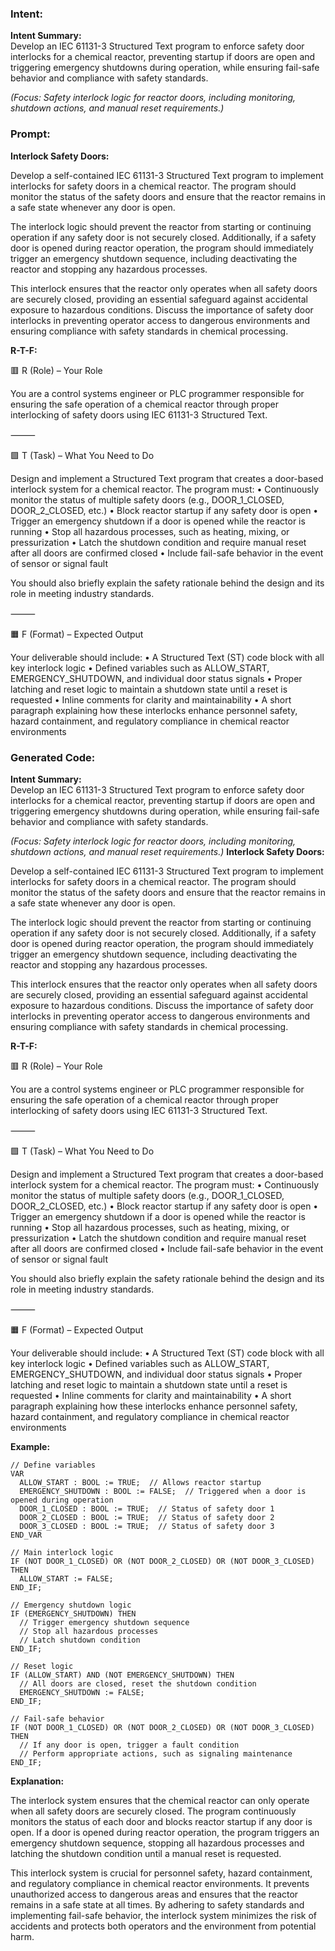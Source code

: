 ### Intent:
**Intent Summary:**  
Develop an IEC 61131-3 Structured Text program to enforce safety door interlocks for a chemical reactor, preventing startup if doors are open and triggering emergency shutdowns during operation, while ensuring fail-safe behavior and compliance with safety standards.  

*(Focus: Safety interlock logic for reactor doors, including monitoring, shutdown actions, and manual reset requirements.)*

### Prompt:
**Interlock Safety Doors:**

Develop a self-contained IEC 61131-3 Structured Text program to implement interlocks for safety doors in a chemical reactor. The program should monitor the status of the safety doors and ensure that the reactor remains in a safe state whenever any door is open.

The interlock logic should prevent the reactor from starting or continuing operation if any safety door is not securely closed. Additionally, if a safety door is opened during reactor operation, the program should immediately trigger an emergency shutdown sequence, including deactivating the reactor and stopping any hazardous processes.

This interlock ensures that the reactor only operates when all safety doors are securely closed, providing an essential safeguard against accidental exposure to hazardous conditions. Discuss the importance of safety door interlocks in preventing operator access to dangerous environments and ensuring compliance with safety standards in chemical processing.

**R-T-F:**

🟥 R (Role) – Your Role

You are a control systems engineer or PLC programmer responsible for ensuring the safe operation of a chemical reactor through proper interlocking of safety doors using IEC 61131-3 Structured Text.

⸻

🟩 T (Task) – What You Need to Do

Design and implement a Structured Text program that creates a door-based interlock system for a chemical reactor. The program must:
	•	Continuously monitor the status of multiple safety doors (e.g., DOOR_1_CLOSED, DOOR_2_CLOSED, etc.)
	•	Block reactor startup if any safety door is open
	•	Trigger an emergency shutdown if a door is opened while the reactor is running
	•	Stop all hazardous processes, such as heating, mixing, or pressurization
	•	Latch the shutdown condition and require manual reset after all doors are confirmed closed
	•	Include fail-safe behavior in the event of sensor or signal fault

You should also briefly explain the safety rationale behind the design and its role in meeting industry standards.

⸻

🟧 F (Format) – Expected Output

Your deliverable should include:
	•	A Structured Text (ST) code block with all key interlock logic
	•	Defined variables such as ALLOW_START, EMERGENCY_SHUTDOWN, and individual door status signals
	•	Proper latching and reset logic to maintain a shutdown state until a reset is requested
	•	Inline comments for clarity and maintainability
	•	A short paragraph explaining how these interlocks enhance personnel safety, hazard containment, and regulatory compliance in chemical reactor environments

### Generated Code:
**Intent Summary:**  
Develop an IEC 61131-3 Structured Text program to enforce safety door interlocks for a chemical reactor, preventing startup if doors are open and triggering emergency shutdowns during operation, while ensuring fail-safe behavior and compliance with safety standards.  

*(Focus: Safety interlock logic for reactor doors, including monitoring, shutdown actions, and manual reset requirements.)*
**Interlock Safety Doors:**

Develop a self-contained IEC 61131-3 Structured Text program to implement interlocks for safety doors in a chemical reactor. The program should monitor the status of the safety doors and ensure that the reactor remains in a safe state whenever any door is open.

The interlock logic should prevent the reactor from starting or continuing operation if any safety door is not securely closed. Additionally, if a safety door is opened during reactor operation, the program should immediately trigger an emergency shutdown sequence, including deactivating the reactor and stopping any hazardous processes.

This interlock ensures that the reactor only operates when all safety doors are securely closed, providing an essential safeguard against accidental exposure to hazardous conditions. Discuss the importance of safety door interlocks in preventing operator access to dangerous environments and ensuring compliance with safety standards in chemical processing.

**R-T-F:**

🟥 R (Role) – Your Role

You are a control systems engineer or PLC programmer responsible for ensuring the safe operation of a chemical reactor through proper interlocking of safety doors using IEC 61131-3 Structured Text.

⸻

🟩 T (Task) – What You Need to Do

Design and implement a Structured Text program that creates a door-based interlock system for a chemical reactor. The program must:
	•	Continuously monitor the status of multiple safety doors (e.g., DOOR_1_CLOSED, DOOR_2_CLOSED, etc.)
	•	Block reactor startup if any safety door is open
	•	Trigger an emergency shutdown if a door is opened while the reactor is running
	•	Stop all hazardous processes, such as heating, mixing, or pressurization
	•	Latch the shutdown condition and require manual reset after all doors are confirmed closed
	•	Include fail-safe behavior in the event of sensor or signal fault

You should also briefly explain the safety rationale behind the design and its role in meeting industry standards.

⸻

🟧 F (Format) – Expected Output

Your deliverable should include:
	•	A Structured Text (ST) code block with all key interlock logic
	•	Defined variables such as ALLOW_START, EMERGENCY_SHUTDOWN, and individual door status signals
	•	Proper latching and reset logic to maintain a shutdown state until a reset is requested
	•	Inline comments for clarity and maintainability
	•	A short paragraph explaining how these interlocks enhance personnel safety, hazard containment, and regulatory compliance in chemical reactor environments

**Example:**

```ST
// Define variables
VAR
  ALLOW_START : BOOL := TRUE;  // Allows reactor startup
  EMERGENCY_SHUTDOWN : BOOL := FALSE;  // Triggered when a door is opened during operation
  DOOR_1_CLOSED : BOOL := TRUE;  // Status of safety door 1
  DOOR_2_CLOSED : BOOL := TRUE;  // Status of safety door 2
  DOOR_3_CLOSED : BOOL := TRUE;  // Status of safety door 3
END_VAR

// Main interlock logic
IF (NOT DOOR_1_CLOSED) OR (NOT DOOR_2_CLOSED) OR (NOT DOOR_3_CLOSED) THEN
  ALLOW_START := FALSE;
END_IF;

// Emergency shutdown logic
IF (EMERGENCY_SHUTDOWN) THEN
  // Trigger emergency shutdown sequence
  // Stop all hazardous processes
  // Latch shutdown condition
END_IF;

// Reset logic
IF (ALLOW_START) AND (NOT EMERGENCY_SHUTDOWN) THEN
  // All doors are closed, reset the shutdown condition
  EMERGENCY_SHUTDOWN := FALSE;
END_IF;

// Fail-safe behavior
IF (NOT DOOR_1_CLOSED) OR (NOT DOOR_2_CLOSED) OR (NOT DOOR_3_CLOSED) THEN
  // If any door is open, trigger a fault condition
  // Perform appropriate actions, such as signaling maintenance
END_IF;
```

**Explanation:**

The interlock system ensures that the chemical reactor can only operate when all safety doors are securely closed. The program continuously monitors the status of each door and blocks reactor startup if any door is open. If a door is opened during reactor operation, the program triggers an emergency shutdown sequence, stopping all hazardous processes and latching the shutdown condition until a manual reset is requested.

This interlock system is crucial for personnel safety, hazard containment, and regulatory compliance in chemical reactor environments. It prevents unauthorized access to dangerous areas and ensures that the reactor remains in a safe state at all times. By adhering to safety standards and implementing fail-safe behavior, the interlock system minimizes the risk of accidents and protects both operators and the environment from potential harm.
